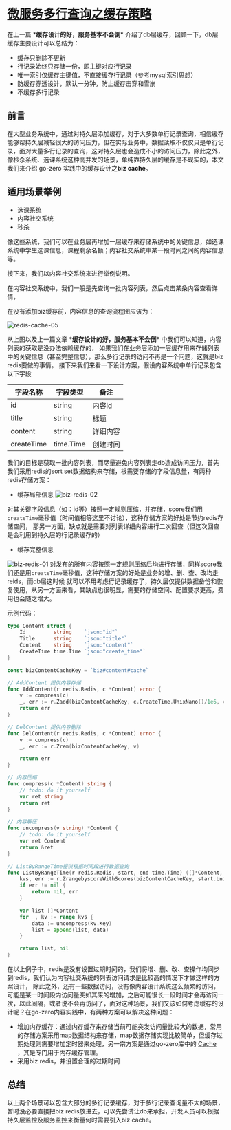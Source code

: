 # [微服务多行查询之缓存策略](https://segmentfault.com/a/1190000039413706)

在上一篇 ***缓存设计的好，服务基本不会倒\*** 介绍了db层缓存，回顾一下，db层缓存主要设计可以总结为：

- 缓存只删除不更新
- 行记录始终只存储一份，即主键对应行记录
- 唯一索引仅缓存主键值，不直接缓存行记录（参考mysql索引思想）
- 防缓存穿透设计，默认一分钟，防止缓存击穿和雪崩
- 不缓存多行记录

## 前言

在大型业务系统中，通过对持久层添加缓存，对于大多数单行记录查询，相信缓存能够帮持久层减轻很大的访问压力，但在实际业务中，数据读取不仅仅只是单行记录，面对大量多行记录的查询，这对持久层也会造成不小的访问压力，除此之外，像秒杀系统、选课系统这种高并发的场景，单纯靠持久层的缓存是不现实的，本文我们来介绍 go-zero 实践中的缓存设计之**biz cache**。

## 适用场景举例

- 选课系统
- 内容社交系统
- 秒杀

像这些系统，我们可以在业务层再增加一层缓存来存储系统中的关键信息，如选课系统中学生选课信息，课程剩余名额；内容社交系统中某一段时间之间的内容信息等。

接下来，我们以内容社交系统来进行举例说明。

在内容社交系统中，我们一般是先查询一批内容列表，然后点击某条内容查看详情，

在没有添加biz缓存前，内容信息的查询流程图应该为：

![redis-cache-05](https://segmentfault.com/img/bVcPxs3)

从上图以及上一篇文章 ***缓存设计的好，服务基本不会倒\*** 中我们可以知道，内容列表的获取是没办法依赖缓存的，
如果我们在业务层添加一层缓存用来存储列表中的关键信息（甚至完整信息），那么多行记录的访问不再是一个问题，这就是biz redis要做的事情。 接下来我们来看一下设计方案，假设内容系统中单行记录包含以下字段

| 字段名称   | 字段类型  | 备注     |
| ---------- | --------- | -------- |
| id         | string    | 内容id   |
| title      | string    | 标题     |
| content    | string    | 详细内容 |
| createTime | time.Time | 创建时间 |

我们的目标是获取一批内容列表，而尽量避免内容列表走db造成访问压力，首先我们采用redis的sort set数据结构来存储，根需要存储的字段信息量，有两种redis存储方案：

- 缓存局部信息
  ![biz-redis-02](https://segmentfault.com/img/bVcPxs4)

对其关键字段信息（如：id等）按照一定规则压缩，并存储，score我们用`createTime`毫秒值（时间值相等这里不讨论），这种存储方案的好处是节约redis存储空间，
那另一方面，缺点就是需要对列表详细内容进行二次回查（但这次回查是会利用到持久层的行记录缓存的）

- 缓存完整信息

![biz-redis-01](https://segmentfault.com/img/bVcPxs5)
对发布的所有内容按照一定规则压缩后均进行存储，同样score我们还是用`createTime`毫秒值，这种存储方案的好处是业务的增、删、查、改均走reids，而db层这时候
就可以不用考虑行记录缓存了，持久层仅提供数据备份和恢复使用，从另一方面来看，其缺点也很明显，需要的存储空间、配置要求更高，费用也会随之增大。

示例代码：

```go
type Content struct {
    Id         string    `json:"id"`
    Title      string    `json:"title"`
    Content    string    `json:"content"`
    CreateTime time.Time `json:"create_time"`
}

const bizContentCacheKey = `biz#content#cache`

// AddContent 提供内容存储
func AddContent(r redis.Redis, c *Content) error {
    v := compress(c)
    _, err := r.Zadd(bizContentCacheKey, c.CreateTime.UnixNano()/1e6, v)
    return err
}

// DelContent 提供内容删除
func DelContent(r redis.Redis, c *Content) error {
    v := compress(c)
    _, err := r.Zrem(bizContentCacheKey, v)

    return err
}

// 内容压缩
func compress(c *Content) string {
    // todo: do it yourself
    var ret string
    return ret
}

// 内容解压
func uncompress(v string) *Content {
    // todo: do it yourself
    var ret Content
    return &ret
}

// ListByRangeTime提供根据时间段进行数据查询
func ListByRangeTime(r redis.Redis, start, end time.Time) ([]*Content, error) {
    kvs, err := r.ZrangebyscoreWithScores(bizContentCacheKey, start.UnixNano()/1e6, end.UnixNano()/1e6)
    if err != nil {
        return nil, err
    }

    var list []*Content
    for _, kv := range kvs {
        data := uncompress(kv.Key)
        list = append(list, data)
    }

    return list, nil
}
```

在以上例子中，redis是没有设置过期时间的，我们将增、删、改、查操作均同步到redis，我们认为内容社交系统的列表访问请求是比较高的情况下才做这样的方案设计，
除此之外，还有一些数据访问，没有像内容设计系统这么频繁的访问， 可能是某一时间段内访问量突如其来的增加，之后可能很长一段时间才会再访问一次，以此间隔，或者说不会再访问了，面对这种场景，我们又该如何考虑缓存的设计呢？在go-zero内容实践中，有两种方案可以解决这种问题：

- 增加内存缓存：通过内存缓存来存储当前可能突发访问量比较大的数据，常用的存储方案采用map数据结构来存储，map数据存储实现比较简单，但缓存过期处理则需要增加定时器来处理，另一宗方案是通过go-zero库中的 [Cache](https://link.segmentfault.com/?enc=%2F0tWU6FSaXrQLGS%2FrGs2%2Bw%3D%3D.LfHvOI5lh0mDKXOaYBLY4saR0FiQ5ZH6BJiBwm8izg%2FNu8GKx9WrY8runkXWG0c5Sz9x14Zc7rjPUb4ijwF1X%2BERXznSy%2Bco19QI4wRV2jM%3D) ，其是专门用于内存缓存管理。
- 采用biz redis，并设置合理的过期时间

## 总结

以上两个场景可以包含大部分的多行记录缓存，对于多行记录查询量不大的场景，暂时没必要直接把biz redis放进去，可以先尝试让db来承担，开发人员可以根据持久层监控及服务监控来衡量何时需要引入biz cache。